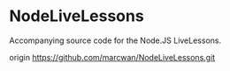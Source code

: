 NodeLiveLessons
===============

Accompanying source code for the Node.JS LiveLessons.

origin  https://github.com/marcwan/NodeLiveLessons.git